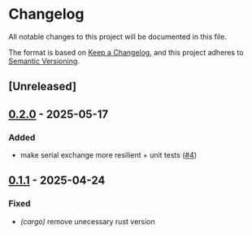 # Changelog

All notable changes to this project will be documented in this file.

The format is based on [Keep a Changelog](https://keepachangelog.com/en/1.0.0/),
and this project adheres to [Semantic Versioning](https://semver.org/spec/v2.0.0.html).

## [Unreleased]

## [0.2.0](https://github.com/etiennetremel/sds011-nostd-rs/compare/v0.1.1...v0.2.0) - 2025-05-17

### Added

- make serial exchange more resilient + unit tests ([#4](https://github.com/etiennetremel/sds011-nostd-rs/pull/4))

## [0.1.1](https://github.com/etiennetremel/sds011-nostd-rs/compare/v0.1.0...v0.1.1) - 2025-04-24

### Fixed

- *(cargo)* remove unecessary rust version
